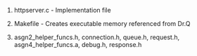 1. httpserver.c - Implementation file

2. Makefile - Creates executable memory referenced from Dr.Q

3. asgn2_helper_funcs.h, connection.h, queue.h, request.h, asgn4_helper_funcs.a, debug.h, response.h
